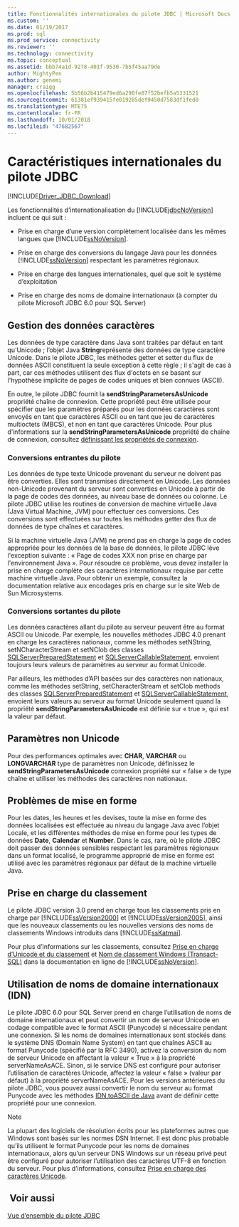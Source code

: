 ```yaml
---
title: Fonctionnalités internationales du pilote JDBC | Microsoft Docs
ms.custom: ''
ms.date: 01/19/2017
ms.prod: sql
ms.prod_service: connectivity
ms.reviewer: ''
ms.technology: connectivity
ms.topic: conceptual
ms.assetid: bbb74a1d-9278-401f-9530-7b5f45aa79de
author: MightyPen
ms.author: genemi
manager: craigg
ms.openlocfilehash: 5b56b2b415479ed6a290fe87f52befb5a5331521
ms.sourcegitcommit: 61381ef939415fe019285def9450d7583df1fed0
ms.translationtype: MTE75
ms.contentlocale: fr-FR
ms.lasthandoff: 10/01/2018
ms.locfileid: "47682567"
---
```

# <a name="international-features-of-the-jdbc-driver"></a>Caractéristiques internationales du pilote JDBC
[!INCLUDE[Driver_JDBC_Download](../../includes/driver_jdbc_download.md)]

  Les fonctionnalités d’internationalisation du [!INCLUDE[jdbcNoVersion](../../includes/jdbcnoversion_md.md)] incluent ce qui suit :  
  
-   Prise en charge d’une version complètement localisée dans les mêmes langues que [!INCLUDE[ssNoVersion](../../includes/ssnoversion-md.md)].  
  
-   Prise en charge des conversions du langage Java pour les données [!INCLUDE[ssNoVersion](../../includes/ssnoversion-md.md)] respectant les paramètres régionaux.  
  
-   Prise en charge des langues internationales, quel que soit le système d’exploitation  
  
-   Prise en charge des noms de domaine internationaux (à compter du pilote Microsoft JDBC 6.0 pour SQL Server)  
  
## <a name="handling-of-character-data"></a>Gestion des données caractères  
 Les données de type caractère dans Java sont traitées par défaut en tant qu’Unicode ; l’objet Java **String**représente des données de type caractère Unicode. Dans le pilote JDBC, les méthodes getter et setter du flux de données ASCII constituent la seule exception à cette règle ; il s'agit de cas à part, car ces méthodes utilisent des flux d'octets en se basant sur l'hypothèse implicite de pages de codes uniques et bien connues (ASCII).  
  
 En outre, le pilote JDBC fournit la **sendStringParametersAsUnicode** propriété chaîne de connexion. Cette propriété peut être utilisée pour spécifier que les paramètres préparés pour les données caractères sont envoyés en tant que caractères ASCII ou en tant que jeu de caractères multioctets (MBCS), et non en tant que caractères Unicode. Pour plus d’informations sur la **sendStringParametersAsUnicode** propriété de chaîne de connexion, consultez [définissant les propriétés de connexion](../../connect/jdbc/setting-the-connection-properties.md).  
  
### <a name="driver-incoming-conversions"></a>Conversions entrantes du pilote  
 Les données de type texte Unicode provenant du serveur ne doivent pas être converties. Elles sont transmises directement en Unicode. Les données non-Unicode provenant du serveur sont converties en Unicode à partir de la page de codes des données, au niveau base de données ou colonne. Le pilote JDBC utilise les routines de conversion de machine virtuelle Java (Java Virtual Machine, JVM) pour effectuer ces conversions. Ces conversions sont effectuées sur toutes les méthodes getter des flux de données de type chaînes et caractères.  
  
 Si la machine virtuelle Java (JVM) ne prend pas en charge la page de codes appropriée pour les données de la base de données, le pilote JDBC lève l'exception suivante : « Page de codes XXX non prise en charge par l'environnement Java ». Pour résoudre ce problème, vous devez installer la prise en charge complète des caractères internationaux requise par cette machine virtuelle Java. Pour obtenir un exemple, consultez la documentation relative aux encodages pris en charge sur le site Web de Sun Microsystems.  
  
### <a name="driver-outgoing-conversions"></a>Conversions sortantes du pilote  
 Les données caractères allant du pilote au serveur peuvent être au format ASCII ou Unicode. Par exemple, les nouvelles méthodes JDBC 4.0 prenant en charge les caractères nationaux, comme les méthodes setNString, setNCharacterStream et setNClob des classes [SQLServerPreparedStatement](../../connect/jdbc/reference/sqlserverpreparedstatement-class.md) et [SQLServerCallableStatement](../../connect/jdbc/reference/sqlservercallablestatement-class.md), envoient toujours leurs valeurs de paramètres au serveur au format Unicode.  
  
 Par ailleurs, les méthodes d’API basées sur des caractères non nationaux, comme les méthodes setString, setCharacterStream et setClob methods des classes [SQLServerPreparedStatement](../../connect/jdbc/reference/sqlserverpreparedstatement-class.md) et [SQLServerCallableStatement](../../connect/jdbc/reference/sqlservercallablestatement-class.md), envoient leurs valeurs au serveur au format Unicode seulement quand la propriété **sendStringParametersAsUnicode** est définie sur « true », qui est la valeur par défaut.  
  
## <a name="non-unicode-parameters"></a>Paramètres non Unicode  
 Pour des performances optimales avec **CHAR**, **VARCHAR** ou **LONGVARCHAR** type de paramètres non Unicode, définissez le **sendStringParametersAsUnicode** connexion propriété sur « false » de type chaîne et utiliser les méthodes des caractères non nationaux.  
  
## <a name="formatting-issues"></a>Problèmes de mise en forme  
 Pour les dates, les heures et les devises, toute la mise en forme des données localisées est effectuée au niveau du langage Java avec l’objet Locale, et les différentes méthodes de mise en forme pour les types de données **Date**, **Calendar** et **Number**. Dans le cas, rare, où le pilote JDBC doit passer des données sensibles respectant les paramètres régionaux dans un format localisé, le programme approprié de mise en forme est utilisé avec les paramètres régionaux par défaut de la machine virtuelle Java.  
  
## <a name="collation-support"></a>Prise en charge du classement  
 Le pilote JDBC version 3.0 prend en charge tous les classements pris en charge par [!INCLUDE[ssVersion2000](../../includes/ssversion2000-md.md)] et [!INCLUDE[ssVersion2005](../../includes/ssversion2005-md.md)], ainsi que les nouveaux classements ou les nouvelles versions des noms de classements Windows introduits dans [!INCLUDE[ssKatmai](../../includes/sskatmai_md.md)].  
  
 Pour plus d’informations sur les classements, consultez [Prise en charge d’Unicode et du classement](http://go.microsoft.com/fwlink/?LinkId=131366) et [Nom de classement Windows (Transact-SQL)](http://go.microsoft.com/fwlink/?LinkId=131367) dans la documentation en ligne de [!INCLUDE[ssNoVersion](../../includes/ssnoversion-md.md)].  
  
## <a name="using-international-domain-names-idn"></a>Utilisation de noms de domaine internationaux (IDN)  
 Le pilote JDBC 6.0 pour SQL Server prend en charge l’utilisation de noms de domaine internationaux et peut convertir un nom de serveur Unicode en codage compatible avec le format ASCII (Punycode) si nécessaire pendant une connexion.  Si les noms de domaines internationaux sont stockés dans le système DNS (Domain Name System) en tant que chaînes ASCII au format Punycode (spécifié par la RFC 3490), activez la conversion du nom de serveur Unicode en affectant la valeur « True » à la propriété serverNameAsACE.  Sinon, si le service DNS est configuré pour autoriser l’utilisation de caractères Unicode, affectez la valeur « false » (valeur par défaut) à la propriété serverNameAsACE.  Pour les versions antérieures du pilote JDBC, vous pouvez aussi convertir le nom du serveur au format Punycode avec les méthodes [IDN.toASCII de Java](http://docs.oracle.com/javase/8/docs/api/java/net/IDN.html) avant de définir cette propriété pour une connexion.  
  
> [!NOTE]  
>  La plupart des logiciels de résolution écrits pour les plateformes autres que Windows sont basés sur les normes DSN Internet. Il est donc plus probable qu’ils utilisent le format Punycode pour les noms de domaines internationaux, alors qu’un serveur DNS Windows sur un réseau privé peut être configuré pour autoriser l’utilisation des caractères UTF-8 en fonction du serveur.  Pour plus d’informations, consultez [Prise en charge des caractères Unicode](https://technet.microsoft.com/library/cc738403(v=ws.10).aspx).  
  
## <a name="see-also"></a> Voir aussi  
 [Vue d’ensemble du pilote JDBC](../../connect/jdbc/overview-of-the-jdbc-driver.md)  
  
  
